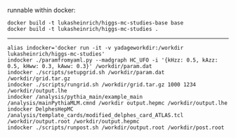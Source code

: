 runnable within docker: 

    docker build -t lukasheinrich/higgs-mc-studies-base base 
    docker build -t lukasheinrich/higgs-mc-studies .

---
    
    
    alias indocker='docker run -it -v yadageworkdir:/workdir lukasheinrich/higgs-mc-studies'
    indocker ./paramfromyaml.py --madgraph HC_UFO -i '{kHzz: 0.5, kAzz: 0.5, kHww: 0.3, kAww: 0.3}' /workdir/param.dat
    indocker ./scripts/setupgrid.sh /workdir/param.dat /workdir/grid.tar.gz
    indocker ./scripts/rungrid.sh /workdir/grid.tar.gz 1000 1234 /workdir/output.lhe
    indocker /analysis/pythia_main/example_main /analysis/mainPythiaMLM.cmnd /workdir output.hepmc /workdir/output.lhe
    indocker DelphesHepMC /analysis/template_cards/modified_delphes_card_ATLAS.tcl /workdir/output.root /workdir/output.hepmc
    indocker ./scripts/runpost.sh /workdir/output.root /workdir/post.root
